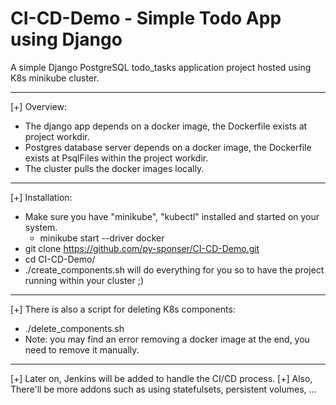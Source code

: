 # CI-CD-Demo - Simple Todo App using Django

A simple Django PostgreSQL todo_tasks application project hosted using K8s minikube cluster.

---
[+] Overview:
- The django app depends on a docker image, the Dockerfile exists at project workdir.
- Postgres database server depends on a docker image, the Dockerfile exists at PsqlFiles within the project workdir.
- The cluster pulls the docker images locally.
---
[+] Installation:
- Make sure you have "minikube", "kubectl" installed and started on your system.
  - minikube start --driver docker
- git clone https://github.com/py-sponser/CI-CD-Demo.git
- cd CI-CD-Demo/
- ./create_components.sh will do everything for you so to have the project running within your cluster ;)
---
[+] There is also a script for deleting K8s components:
- ./delete_components.sh
- Note: you may find an error removing a docker image at the end, you need to remove it manually.
---
[+] Later on, Jenkins will be added to handle the CI/CD process.
[+] Also, There'll be more addons such as using statefulsets, persistent volumes, ...

